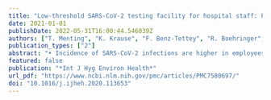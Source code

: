 ```yaml
---
title: "Low-threshold SARS-CoV-2 testing facility for hospital staff: Prevention of COVID-19 outbreaks?"
date: 2021-01-01
publishDate: 2022-05-31T16:00:44.546039Z
authors: ["T. Menting", "K. Krause", "F. Benz-Tettey", "R. Boehringer", "D. Laufer", "B. Gruber", "M. Crump", "R. Schieferdecker", "S. Reuhl", "A. Kaeferstein", "S. Engelhart", "H. Streeck", "B. Marx", "S. Aldabbagh", "A. Eis-Hübinger", "J.K. Rockstroh", "C. Schwarze-Zander"]
publication_types: ["2"]
abstract: "• Incidence of SARS-CoV-2 infections are higher in employees of a hospital environment compared to the general population.   • Low-threshold testing facility helps to identify SARS-CoV-2 positive employees with absent or mild clinical symptoms.   • Tracking of risk contacts by the hospital hygiene prevent distribution of SARS-CoV-2 infection."
featured: false
publication: "*Int J Hyg Environ Health*"
url_pdf: "https://www.ncbi.nlm.nih.gov/pmc/articles/PMC7580697/"
doi: "10.1016/j.ijheh.2020.113653"
---
```


